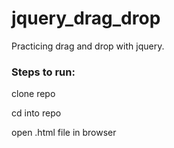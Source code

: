 jquery_drag_drop
================

Practicing drag and drop with jquery. 


### Steps to run:

clone repo

cd into repo

open .html file in browser
